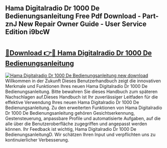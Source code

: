 ## Hama Digitalradio Dr 1000 De Bedienungsanleitung Free Pdf Download - Part-znJ New Repair Owner Guide - User Service Edition i9bcW

# <h2><a href="http://df3ciyp.blite.top/?on=Hama+Digitalradio+Dr+1000+De+Bedienungsanleitung">🔗Download 👉🔴 Hama Digitalradio Dr 1000 De Bedienungsanleitung</a></h2>

[![Hama Digitalradio Dr 1000 De Bedienungsanleitung new download](https://i.imgur.com/lujVjoI.png)](http://df3ciyp.blite.top/?on=Hama+Digitalradio+Dr+1000+De+Bedienungsanleitung)
Willkommen in der Zukunft Dieses Benutzerhandbuch zeigt die innovativen Merkmale und Funktionen Ihres neuen Hama Digitalradio Dr 1000 De Bedienungsanleitung. Bitte bewahren Sie dieses Handbuch zum späteren Nachschlagen auf.Dieses Handbuch ist Ihr zuverlässiger Leitfaden für die effektive Verwendung Ihres neuen Hama Digitalradio Dr 1000 De Bedienungsanleitung. Zu den erweiterten Funktionen von Hama Digitalradio Dr 1000 De Bedienungsanleitung gehören Gesichtserkennung, Gestensteuerung, anpassbare Profile und automatisierte Aufgaben, auf die alle über die Benutzeroberfläche zugegriffen und angepasst werden können. Ihr Feedback ist wichtig, Hama Digitalradio Dr 1000 De BedienungsanleitungD. Wir schätzen Ihren Input und verpflichten uns zu kontinuierlicher Verbesserung.
